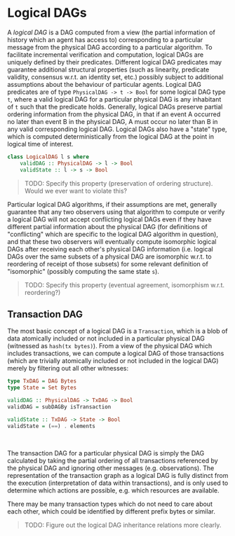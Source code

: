 # Logical DAGs

A _logical DAG_ is a DAG computed from a view (the partial information of history which an agent has access to) corresponding to a particular message from the physical DAG according to a particular algorithm. To facilitate incremental verification and computation, logical DAGs are uniquely defined by their predicates. Different logical DAG predicates may guarantee additional structural properties (such as linearity, predicate validity, consensus w.r.t. an identity set, etc.) possibly subject to additional assumptions about the behaviour of particular agents. Logical DAG predicates are of type `PhysicalDAG -> t -> Bool` for some logical DAG type `t`, where a valid logical DAG for a particular physical DAG is any inhabitant of `t` such that the predicate holds. Generally, logical DAGs preserve partial ordering information from the physical DAG, in that if an event A occurred no later than event B in the physical DAG, A must occur no later than B in any valid corresponding logical DAG. Logical DAGs also have a "state" type, which is computed deterministically from the logical DAG at the point in logical time of interest.

```haskell
class LogicalDAG l s where
    validDAG :: PhysicalDAG -> l -> Bool
    validState :: l -> s -> Bool
```

> TODO: Specify this property (preservation of ordering structure). Would we ever want to violate this?

Particular logical DAG algorithms, if their assumptions are met, generally guarantee that any two observers using that algorithm to compute or verify a logical DAG will not accept conflicting logical DAGs even if they have different partial information about the physical DAG (for definitions of "conflicting" which are specific to the logical DAG algorithm in question), and that these two observers will eventually compute isomorphic logical DAGs after receiving each other's physical DAG information (i.e. logical DAGs over the same subsets of a physical DAG are isomorphic w.r.t. to reordering of receipt of those subsets) for some relevant definition of "isomorphic" (possibly computing the same state `s`).

> TODO: Specify this property (eventual agreement, isomorphism w.r.t. reordering?)

## Transaction DAG

The most basic concept of a logical DAG is a `Transaction`, which is a blob of data atomically included or not included in a particular physical DAG (witnessed as `hash(tx bytes)`). From a view of the physical DAG which includes transactions, we can compute a logical DAG of those transactions (which are trivially atomically included or not included in the logical DAG) merely by filtering out all other witnesses:

```haskell
type TxDAG = DAG Bytes
type State = Set Bytes

validDAG :: PhysicalDAG -> TxDAG -> Bool
validDAG = subDAGBy isTransaction

validState :: TxDAG -> State -> Bool
validState = (==) . elements
```

&nbsp;

The transaction DAG for a particular physical DAG is simply the DAG calculated by taking the partial ordering of all transactions referenced by the physical DAG and ignoring other messages (e.g. observations). The representation of the transaction graph as a logical DAG is fully distinct from the execution (interpretation of data within transactions), and is only used to determine which actions are possible, e.g. which resources are available.

There may be many transaction types which do not need to care about each other, which could be identified by different prefix bytes or similar.

> TODO: Figure out the logical DAG inheritance relations more clearly.

```haskell
```